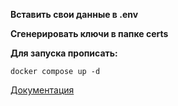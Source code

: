 <b>Вставить свои данные в .env</b>

<b>Сгенерировать ключи в папке certs</b>

<b>Для запуска прописать:</b>

<code>docker compose up -d</code>

[Документация](hhtp://localhost:5466/docs#)